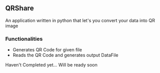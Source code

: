 
## QRShare
  An application written in python that let's you convert your data into QR image<br>
  
### Functionalities
<ul>
<li> Generates QR Code for given file </li>
<li> Reads the QR Code and generates output DataFile </li>
</ul>

Haven't Completed yet... 
Will be ready soon
